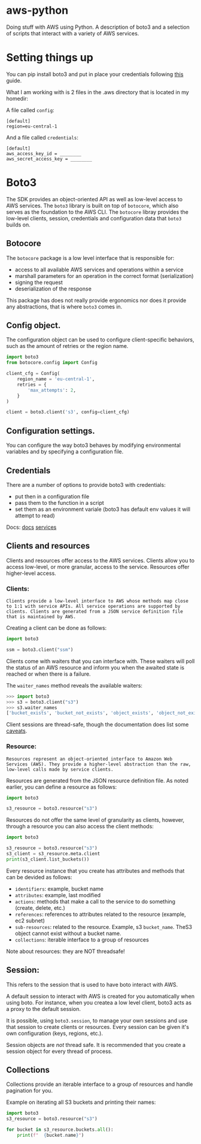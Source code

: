 # aws-python

Doing stuff with AWS using Python. A description of boto3 and a selection of scripts that interact with a variety of AWS services.


# Setting things up

You can pip install boto3 and put in place your credentials following [this](https://docs.aws.amazon.com/rekognition/latest/dg/setup-awscli-sdk.html) guide.

What I am working with is 2 files in the .aws directory that is located in my homedir:

A file called `config`:
```
[default]
region=eu-central-1
```

And a file called `credentials`:
```
[default]
aws_access_key_id = ________
aws_secret_access_key = ________
```

# Boto3

The SDK provides an object-oriented API as well as low-level access to AWS services. The `boto3` library is built on top of `botocore`, which also serves as the foundation to the AWS CLI. The `botocore` libray provides the low-level clients, session, credentials and configuration data that `boto3` builds on.

## Botocore

The `botocore` package is a low level interface that is responsible for:
- access to all available AWS services and operations within a service
- marshall parameters for an operation in the correct format (serialization)
- signing the request
- deserialization of the response


This package has does not really provide ergonomics nor does it provide any abstractions, that is where `boto3` comes in.

## Config object.

The configuration object can be used to configure client-specific behaviors, such as the amount of retries or the region name.

```python
import boto3
from botocore.config import Config

client_cfg = Config(
    region_name = 'eu-central-1',    
    retries = {
        'max_attempts': 2,
    }
)

client = boto3.client('s3', config=client_cfg)
```

## Configuration settings.

You can configure the way boto3 behaves by modifying environmental variables and by specifying a configuration file.

## Credentials

There are a number of options to provide boto3 with credentials:
- put then in a configuration file
- pass them to the function in a script
- set them as an environment variale (boto3 has default env values it will attempt to read)

Docs:
[docs](https://boto3.amazonaws.com/v1/documentation/api/latest/index.html#)
[services](https://boto3.amazonaws.com/v1/documentation/api/latest/reference/services/index.html)

## Clients and resources

Clients and resources offer access to the AWS services. Clients allow you to access low-level, or more granular, access to the service. Resources offer higher-level access. 

### Clients:

```
Clients provide a low-level interface to AWS whose methods map close to 1:1 with service APIs. All service operations are supported by clients. Clients are generated from a JSON service definition file that is maintained by AWS.
```

Creating a client can be done as follows:

```python
import boto3

ssm = boto3.client("ssm")
```


Clients come with waiters that you can interface with. These waiters will poll the status of an AWS resource and inform you when the awaited state is reached or when there is a failure.

The `waiter_names` method reveals the available waiters:

```python
>>> import boto3
>>> s3 = boto3.client("s3")
>>> s3.waiter_names
['bucket_exists', 'bucket_not_exists', 'object_exists', 'object_not_exists']

```

Client sessions are thread-safe, though the documentation does list some [caveats](https://boto3.amazonaws.com/v1/documentation/api/latest/guide/clients.html#caveats).


### Resource:

```
Resources represent an object-oriented interface to Amazon Web Services (AWS). They provide a higher-level abstraction than the raw, low-level calls made by service clients.
```

Resources are generated from the JSON resource definition file. As noted earlier, you can define a resource as follows:

```python
import boto3

s3_resource = boto3.resource("s3")
```

Resources do not offer the same level of granularity as clients, however, through a resource you can also access the client methods:

```python
import boto3

s3_resource = boto3.resource("s3")
s3_client = s3_resource.meta.client
print(s3_client.list_buckets())
```

Every resource instance that you create has attributes and methods that can be devided as follows:
- `identifiers`: example, bucket name
- `attributes`: example, last modified
- `actions`: methods that make a call to the service to do something (create, delete, etc.)
- `references`: references to attributes related to the resource (example, ec2 subnet)
- `sub-resources`: related to the resource. Example, s3 `bucket_name`. TheS3 object cannot exist without a bucket name.
- `collections`: iterable interface to a group of resources

Note about resources: they are NOT threadsafe!

## Session:

This refers to the session that is used to have boto interact with AWS. 

A default session to interact with AWS is created for you automatically when using boto. For instance, when you createa a low level client, boto3 acts as a proxy to the default session.

It is possible, using `boto3.session`, to manage your own sessions and use that session to create clients or resources. Every session can be given it's own configuration (keys, regions, etc.).

Session objects are _not_ thread safe. It is recommended that you create a session object for every thread of process.


## Collections

Collections provide an iterable interface to a group of resources and handle pagination for you.


Example on iterating all S3 buckets and printing their names:
```python
import boto3
s3_resource = boto3.resource("s3")

for bucket in s3_resource.buckets.all():
    print(f"  {bucket.name}")
```